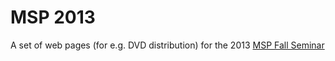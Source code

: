 MSP 2013
========
A set of web pages (for e.g. DVD distribution) for the 2013 [MSP Fall Seminar](http://www.mspseminar.umn.edu)
